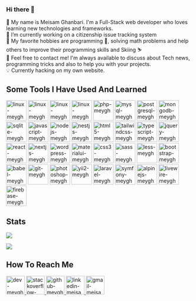 ### Hi there 👋

<!--
**meygh/meygh** is a ✨ _special_ ✨ repository because its `README.md` (this file) appears on your GitHub profile.

Here are some ideas to get you started:

- 🔭 I’m currently working on ...
- 🌱 I’m currently learning ...
- 👯 I’m looking to collaborate on ...
- 🤔 I’m looking for help with ...
- 💬 Ask me about ...
- 📫 How to reach me: ...
- 😄 Pronouns: ...
- ⚡ Fun fact: ...
-->

👋 My name is Meisam Ghanbari. I'm a Full-Stack web developer who loves learning new technologies and frameworks.
<br>
🔭 I’m currently working on a citizenship issue tracking system
<br>
🧩 My favorite hobbies are programming 🤡, solving math problems and help others to improve their programming skills and Skiing ⛷️ 
<br>
🎈 Feel free to contact me! I'm always available to discuss about Tech news, programming tricks and also to help you with your projects.
<br>
💡 Currently hacking on my own website.
<br>
<h2>Some Tools I Have Used And Learned</h2>
<p align="left">
  <img src="https://cdn.jsdelivr.net/gh/devicons/devicon/icons/linux/linux-original.svg" width="55" height="55" alt="linux-meygh"/> 
  <img src="https://cdn.jsdelivr.net/gh/devicons/devicon/icons/docker/docker-original.svg" width="55" height="55" alt="linux-meygh" />
  <img src="https://cdn.jsdelivr.net/gh/devicons/devicon/icons/composer/composer-original.svg" width="55" height="55" alt="linux-meygh" />
  <img src="https://cdn.jsdelivr.net/gh/devicons/devicon/icons/kubernetes/kubernetes-plain.svg" width="55" height="55" alt="linux-meygh" />
  <img src="https://cdn.jsdelivr.net/gh/devicons/devicon/icons/php/php-original.svg" width="55" height="55" alt="php-meygh"/>
  <img src="https://cdn.jsdelivr.net/gh/devicons/devicon/icons/mysql/mysql-original.svg" width="55" height="55" alt="mysql-meygh"/>
  <img src="https://cdn.jsdelivr.net/gh/devicons/devicon/icons/postgresql/postgresql-original.svg" width="55" height="55" alt="postgresql-meygh" title="Postgresql"/>
  <img src="https://cdn.jsdelivr.net/gh/devicons/devicon/icons/mongodb/mongodb-original.svg" width="55" height="55" alt="mongodb-meygh"/>
  <img src="https://cdn.jsdelivr.net/gh/devicons/devicon/icons/sqlite/sqlite-original.svg" width="55" height="55" alt="sqlite-meygh"/>
  <img src="https://cdn.jsdelivr.net/gh/devicons/devicon/icons/javascript/javascript-original.svg" width="55" height="55" alt="javascript-meygh"/>
  <img src="https://cdn.jsdelivr.net/gh/devicons/devicon/icons/nodejs/nodejs-original.svg" width="55" height="55" alt="nodejs-meygh"/>
    <img src="https://cdn.jsdelivr.net/gh/devicons/devicon/icons/nestjs/nestjs-plain.svg" width="55" height="55" alt="nestjs-meygh"/>
    <img src="https://cdn.jsdelivr.net/gh/devicons/devicon/icons/html5/html5-original-wordmark.svg"  width="55" height="55" alt="html5-meygh"/>
    <img src="https://cdn.jsdelivr.net/gh/devicons/devicon/icons/tailwindcss/tailwindcss-plain.svg" width="55" height="55" alt="tailwindcss-meygh"/>
    <img src="https://user-images.githubusercontent.com/91287064/228953632-c5d62e0b-1cd3-4a4d-bdfd-b7633f7662a0.png" width="55" height="55" alt="typescript-meygh"/>
    <img src="https://user-images.githubusercontent.com/91287064/230383832-7f9d2484-4cbc-4015-96d7-06439e7de6fd.png" width="55" height="55" alt="jquery-meygh"/>
    <img src="https://cdn.jsdelivr.net/gh/devicons/devicon/icons/express/express-original-wordmark.svg" width="55" height="55" alt="react-meygh"/>
    <img src="https://cdn.jsdelivr.net/gh/devicons/devicon/icons/nextjs/nextjs-original-wordmark.svg" width="55" height="55" alt="nextjs-meygh"/>
    <img src="https://cdn.jsdelivr.net/gh/devicons/devicon/icons/wordpress/wordpress-original.svg" width="55" height="55" alt="wordpress-meygh"/>
    <img src="https://cdn.jsdelivr.net/gh/devicons/devicon/icons/materialui/materialui-original.svg" width="55" height="55" alt="materialui-meygh"/>
    <img src="https://cdn.jsdelivr.net/gh/devicons/devicon/icons/css3/css3-original-wordmark.svg" width="55" height="55" alt="css3-meygh"/>
    <img src="https://cdn.jsdelivr.net/gh/devicons/devicon/icons/sass/sass-original.svg" width="55" height="55" alt="sass-meygh"/>
    <img src="https://cdn.jsdelivr.net/gh/devicons/devicon/icons/less/less-plain-wordmark.svg" width="55" height="55" alt="less-meygh"/>
    <img src="https://cdn.jsdelivr.net/gh/devicons/devicon/icons/bootstrap/bootstrap-original.svg" width="55" height="55" alt="bootstrap-meygh"/>
    <img src="https://cdn.jsdelivr.net/gh/devicons/devicon/icons/babel/babel-original.svg" width="55" height="55" alt="babel-meygh"/>
    <img src="https://cdn.jsdelivr.net/gh/devicons/devicon/icons/materialui/materialui-original.svg" width="55" height="55" alt="git-meygh"/>
    <img src="https://cdn.jsdelivr.net/gh/devicons/devicon/icons/photoshop/photoshop-plain.svg" width="55" height="55" alt="photoshop-meygh"/>
    <img src="https://cdn.jsdelivr.net/gh/devicons/devicon/icons/yii/yii-original.svg" width="55" height="55" alt="yii2-meygh" title="Yii2 Framework"/>
    <img src="https://cdn.jsdelivr.net/gh/devicons/devicon/icons/laravel/laravel-plain-wordmark.svg" width="55" height="55" alt="laravel-meygh" title="Laravel Framework"/>
    <img src="https://cdn.jsdelivr.net/gh/devicons/devicon/icons/symfony/symfony-original.svg" width="55" height="55" alt="symfony-meygh" title="Symfony Framework"/>
    <img src="https://user-images.githubusercontent.com/91287064/228954023-d1dfd66a-937b-4c17-b216-fcbb87dcbe20.png" width="55" height="55" alt="alpinejs-meygh"/>
    <img src="https://user-images.githubusercontent.com/91287064/228953341-6d950527-46ad-43f4-a4ad-c4b094b2bce3.png" width="55" height="55" alt="livewire-meygh"/>
    <img src="https://user-images.githubusercontent.com/91287064/233824074-101e808a-ae55-4d9e-b8ce-c31af4fe4904.png" width="55" height="55" alt="firebase-meygh"/>
</p>
<h2>Stats</h2>
<p>
    <img src="https://github-readme-stats.vercel.app/api?username=meygh&theme=transparent">
</p>
<p>
    <img src="https://github-readme-stats.vercel.app/api/top-langs/?username=meygh&layout=compact&theme=transparent">
</p>

<h2>How To Reach Me</h2>
<p>

<p>
    <a href="https://dev.to/meygh">
        <img src="https://user-images.githubusercontent.com/91287064/208878642-b2b10974-a3db-4033-9ebe-32142125e575.png" alt="dev-meygh" width="50" height="50">
    </a>
    <a href="https://stackoverflow.com/users/4168084/meisam-ghanbari">
        <img src="https://user-images.githubusercontent.com/91287064/208878662-a1aff4dd-d72e-44b3-bf0d-2d862a5f87f6.png" alt="stackoverflow-meisam-ghanbari" width="50" height="50">
    </a>
    <a href="https://github.com/meygh">
        <img src="https://user-images.githubusercontent.com/91287064/208878669-0146cc1a-b0a6-4a6e-9f4b-082c37264309.png" alt="github-meygh" width="50" height="50">
    </a>
    <a href="https://www.linkedin.com/in/meisam-ghanbari/">
        <img src="https://user-images.githubusercontent.com/91287064/208878686-01604f88-f0ac-4709-9cfc-2cc69b62d1aa.png" alt="linkedin-meisam-ghanbari" width="50" height="50">
    </a>
    <a href="mailto:meisam.ghanbari.pro@gmail.com">
        <img src="https://user-images.githubusercontent.com/91287064/208878678-26652569-8d38-45c9-aa13-28a33a7fc967.png" alt="gmail-meisam.ghanbari.pro" width="50" height="50">
    </a>
</p>

</p>
